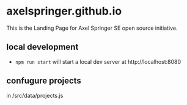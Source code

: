 # axelspringer.github.io

This is the Landing Page for Axel Springer SE open source initiative.

## local development

 * ```npm run start``` will start a local dev server at http://localhost:8080

## confugure projects
in /src/data/projects.js
